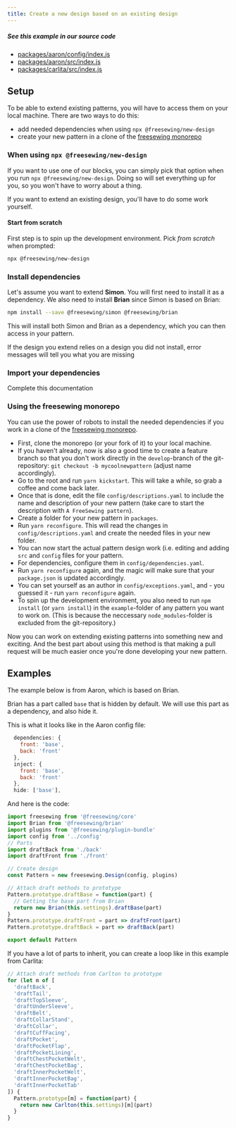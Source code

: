 ```yaml
---
title: Create a new design based on an existing design
---
```


<Note>

##### See this example in our source code

- [packages/aaron/config/index.js](https://github.com/freesewing/freesewing/blob/72f34101792bda4d8e553c3479daa63cb461f3c5/packages/aaron/config/index.js#L34)
- [packages/aaron/src/index.js](https://github.com/freesewing/freesewing/blob/72f34101792bda4d8e553c3479daa63cb461f3c5/packages/aaron/src/index.js#L2)
- [packages/carlita/src/index.js](https://github.com/freesewing/freesewing/blob/8474477911daed3c383700ab29c9565883f16d66/packages/carlita/src/index.js#L25)

</Note>

## Setup

To be able to extend existing patterns, you will have to access them on your local machine. There are two ways to do this:

- add needed dependencies when using `npx @freesewing/new-design`
- create your new pattern in a clone of the [freesewing monorepo](https://github.com/freesewing/freesewing)

### When using `npx @freesewing/new-design`

If you want to use one of our blocks, you can simply pick that option when you run `npx @freesewing/new-design`.
Doing so will set everything up for you, so you won't have to worry about a thing.

If you want to extend an existing design, you'll have to do some work yourself.

#### Start from scratch

First step is to spin up the development environment. Pick _from scratch_ when prompted:

```bash
npx @freesewing/new-design
```

### Install dependencies

Let's assume you want to extend **Simon**. You will first need to install it as a dependency.
We also need to install **Brian** since Simon is based on Brian:

```bash
npm install --save @freesewing/simon @freesewing/brian
```

This will install both Simon and Brian as a dependency, which you can then access in your pattern.

<Tip>
If the design you extend relies on a design you did not install, error messages will tell you what you are missing
</Tip>

### Import your dependencies

<Fixme>Complete this documentation</Fixme>

### Using the freesewing monorepo

You can use the power of robots to install the needed dependencies if you work in a clone of the [freesewing monorepo](https://github.com/freesewing/freesewing).

- First, clone the monorepo (or your fork of it) to your local machine.
- If you haven't already, now is also a good time to create a feature branch so that you don't work directly in the `develop`-branch of the git-repository: `git checkout -b mycoolnewpattern` (adjust name accordingly).
- Go to the root and run `yarn kickstart`. This will take a while, so grab a coffee and come back later.
- Once that is done, edit the file `config/descriptions.yaml` to include the name and description of your new pattern (take care to start the description with `A FreeSewing pattern`).
- Create a folder for your new pattern in `packages`.
- Run `yarn reconfigure`. This will read the changes in `config/descriptions.yaml` and create the needed files in your new folder.
- You can now start the actual pattern design work (i.e. editing and adding `src` and `config` files for your pattern.
- For dependencies, configure them in `config/dependencies.yaml`.
- Run `yarn reconfigure` again, and the magic will make sure that your `package.json` is updated accordingly.
- You can set yourself as an author in `config/exceptions.yaml`, and - you guessed it - run `yarn reconfigure` again.
- To spin up the development environment, you also need to run `npm install` (or `yarn install`) in the `example`-folder of any pattern you want to work on. (This is because the neccessary `node_modules`-folder is excluded from the git-repository.)

Now you can work on extending existing patterns into something new and exciting. And the best part about using this method is that making a pull request will be much easier once you're done developing your new pattern.

## Examples

The example below is from Aaron, which is based on Brian.

Brian has a part called `base` that is hidden by default.
We will use this part as a dependency, and also hide it.

This is what it looks like in the Aaron config file:

```js
  dependencies: {
    front: 'base',
    back: 'front'
  },
  inject: {
    front: 'base',
    back: 'front'
  },
  hide: ['base'],
```

And here is the code:

```js
import freesewing from '@freesewing/core'
import Brian from '@freesewing/brian'
import plugins from '@freesewing/plugin-bundle'
import config from '../config'
// Parts
import draftBack from './back'
import draftFront from './front'

// Create design
const Pattern = new freesewing.Design(config, plugins)

// Attach draft methods to prototype
Pattern.prototype.draftBase = function(part) {
  // Getting the base part from Brian
  return new Brian(this.settings).draftBase(part)
}
Pattern.prototype.draftFront = part => draftFront(part)
Pattern.prototype.draftBack = part => draftBack(part)

export default Pattern
```

If you have a lot of parts to inherit, you can create a loop like in this
example from Carlita:

```js
// Attach draft methods from Carlton to prototype
for (let m of [
  'draftBack',
  'draftTail',
  'draftTopSleeve',
  'draftUnderSleeve',
  'draftBelt',
  'draftCollarStand',
  'draftCollar',
  'draftCuffFacing',
  'draftPocket',
  'draftPocketFlap',
  'draftPocketLining',
  'draftChestPocketWelt',
  'draftChestPocketBag',
  'draftInnerPocketWelt',
  'draftInnerPocketBag',
  'draftInnerPocketTab'
]) {
  Pattern.prototype[m] = function(part) {
    return new Carlton(this.settings)[m](part)
  }
}
```
